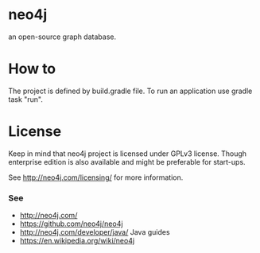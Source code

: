 # neo4j
an open-source graph database.

# How to
The project is defined by build.gradle file.
To run an application use gradle task "run". 

# License
Keep in mind that neo4j project is licensed under GPLv3 license. 
Though enterprise edition is also available and might be preferable for start-ups. 

See http://neo4j.com/licensing/ for more information.

### See
* http://neo4j.com/
* https://github.com/neo4j/neo4j
* http://neo4j.com/developer/java/ Java guides
* https://en.wikipedia.org/wiki/neo4j